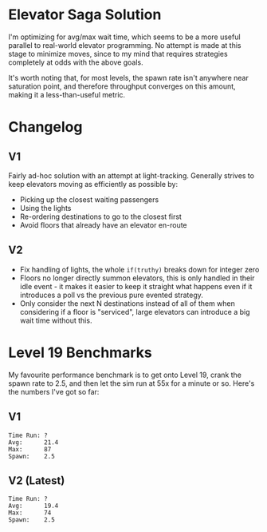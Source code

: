 # Elevator Saga Solution

I'm optimizing for avg/max wait time, which seems to be a more useful
parallel to real-world elevator programming. No attempt is made at this stage to
minimize moves, since to my mind that requires strategies completely at odds
with the above goals.

It's worth noting that, for most levels, the spawn rate isn't anywhere near
saturation point, and therefore throughput converges on this amount, making it a
less-than-useful metric.

# Changelog

## V1

Fairly ad-hoc solution with an attempt at light-tracking. Generally strives to
keep elevators moving as efficiently as possible by:

- Picking up the closest waiting passengers
- Using the lights
- Re-ordering destinations to go to the closest first
- Avoid floors that already have an elevator en-route

## V2

- Fix handling of lights, the whole `if(truthy)` breaks down for integer zero
- Floors no longer directly summon elevators, this is only handled in their idle
    event - it makes it easier to keep it straight what happens even if it
    introduces a poll vs the previous pure evented strategy.
- Only consider the next N destinations instead of all of them when considering
    if a floor is "serviced", large elevators can introduce a big wait time
    without this.

# Level 19 Benchmarks

My favourite performance benchmark is to get onto Level 19, crank the spawn rate to 2.5,
and then let the sim run at 55x for a minute or so. Here's the numbers I've got
so far:

## V1

```
Time Run: ?
Avg:      21.4
Max:      87
Spawn:    2.5
```

## V2 (Latest)

```
Time Run: ?
Avg:      19.4
Max:      74
Spawn:    2.5
```
